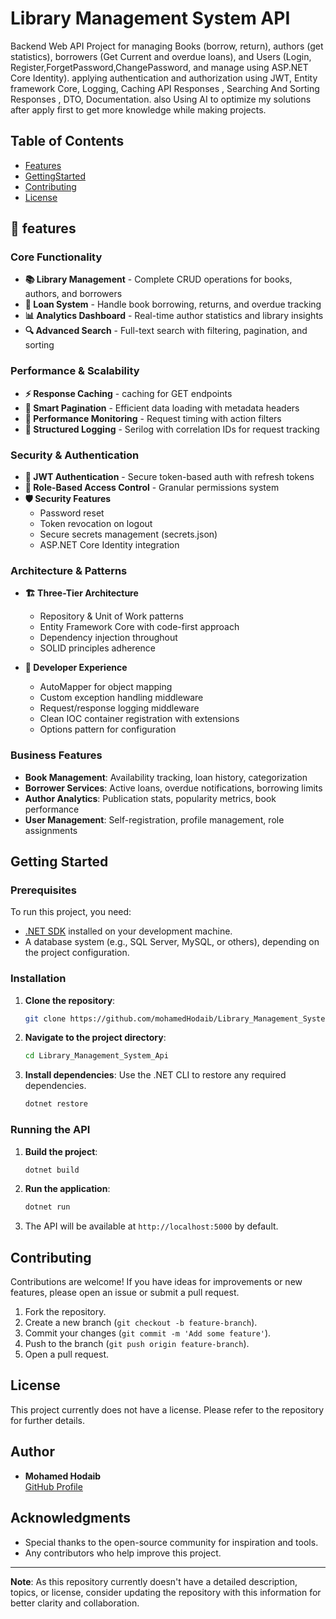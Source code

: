 # Library Management System API

Backend Web API Project for managing Books (borrow, return), authors (get statistics), borrowers (Get Current
and overdue loans), and Users (Login, Register,ForgetPassword,ChangePassword, and manage using ASP.NET Core Identity). applying
authentication and authorization using JWT, Entity framework Core, Logging, Caching API Responses , Searching
And Sorting Responses , DTO, Documentation. also Using AI to optimize my solutions after apply first to get
more knowledge while making projects.

## Table of Contents

- [Features](#features)
- [GettingStarted](#gettingstarted)
- [Contributing](#contributing)
- [License](#license)
  
## 🚀 features

### Core Functionality
- **📚 Library Management** - Complete CRUD operations for books, authors, and borrowers
- **🔄 Loan System** - Handle book borrowing, returns, and overdue tracking
- **📊 Analytics Dashboard** - Real-time author statistics and library insights
- **🔍 Advanced Search** - Full-text search with filtering, pagination, and sorting

### Performance & Scalability
- **⚡ Response Caching** - caching for GET endpoints
- **📄 Smart Pagination** - Efficient data loading with metadata headers
- **🎯 Performance Monitoring** - Request timing with action filters
- **📝 Structured Logging** - Serilog with correlation IDs for request tracking

### Security & Authentication
- **🔐 JWT Authentication** - Secure token-based auth with refresh tokens
- **👥 Role-Based Access Control** - Granular permissions system
- **🛡️ Security Features**
  - Password reset
  - Token revocation on logout
  - Secure secrets management (secrets.json)
  - ASP.NET Core Identity integration

### Architecture & Patterns
- **🏗️ Three-Tier Architecture**
  - Repository & Unit of Work patterns
  - Entity Framework Core with code-first approach
  - Dependency injection throughout
  - SOLID principles adherence

- **🔧 Developer Experience**
  - AutoMapper for object mapping
  - Custom exception handling middleware
  - Request/response logging middleware
  - Clean IOC container registration with extensions
  - Options pattern for configuration

### Business Features
- **Book Management**: Availability tracking, loan history, categorization
- **Borrower Services**: Active loans, overdue notifications, borrowing limits
- **Author Analytics**: Publication stats, popularity metrics, book performance
- **User Management**: Self-registration, profile management, role assignments
## Getting Started

### Prerequisites

To run this project, you need:

- [.NET SDK](https://dotnet.microsoft.com/) installed on your development machine.
- A database system (e.g., SQL Server, MySQL, or others), depending on the project configuration.

### Installation

1. **Clone the repository**:
   ```bash
   git clone https://github.com/mohamedHodaib/Library_Management_System_Api.git
   ```
2. **Navigate to the project directory**:
   ```bash
   cd Library_Management_System_Api
   ```
3. **Install dependencies**:
   Use the .NET CLI to restore any required dependencies.
   ```bash
   dotnet restore
   ```

### Running the API

1. **Build the project**:
   ```bash
   dotnet build
   ```
2. **Run the application**:
   ```bash
   dotnet run
   ```
3. The API will be available at `http://localhost:5000` by default.

## Contributing

Contributions are welcome! If you have ideas for improvements or new features, please open an issue or submit a pull request.

1. Fork the repository.
2. Create a new branch (`git checkout -b feature-branch`).
3. Commit your changes (`git commit -m 'Add some feature'`).
4. Push to the branch (`git push origin feature-branch`).
5. Open a pull request.

## License

This project currently does not have a license. Please refer to the repository for further details.

## Author

- **Mohamed Hodaib**  
  [GitHub Profile](https://github.com/mohamedHodaib)

## Acknowledgments

- Special thanks to the open-source community for inspiration and tools.
- Any contributors who help improve this project.

---

**Note**: As this repository currently doesn't have a detailed description, topics, or license, consider updating the repository with this information for better clarity and collaboration.
